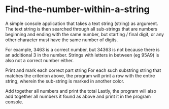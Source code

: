 # Find-the-number-within-a-string

A simple console application that takes a text string (string) as argument.  The text string is then searched through all sub-strings that are numbers beginning
and ending with the same number, but starting / final digit, or any other character must have the same  number of digits.

For example, 3463 is a correct number, but 34363 is not because there is an additional 3 in the number. Strings with letters in between (eg 95A9) is also not a 
correct number either.

Print and mark each correct part string
For each such substring string that matches the criterion above, the program will print a row with the entire string, wherein the sub-string is marked in another color.

Add together all numbers and print the total
Lastly, the program will also add together all numbers it found as above and print it in the program console. 
